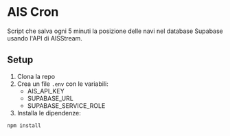 # AIS Cron

Script che salva ogni 5 minuti la posizione delle navi nel database Supabase usando l'API di AISStream.

## Setup

1. Clona la repo
2. Crea un file `.env` con le variabili:
   - AIS_API_KEY
   - SUPABASE_URL
   - SUPABASE_SERVICE_ROLE
3. Installa le dipendenze:
```bash
npm install
